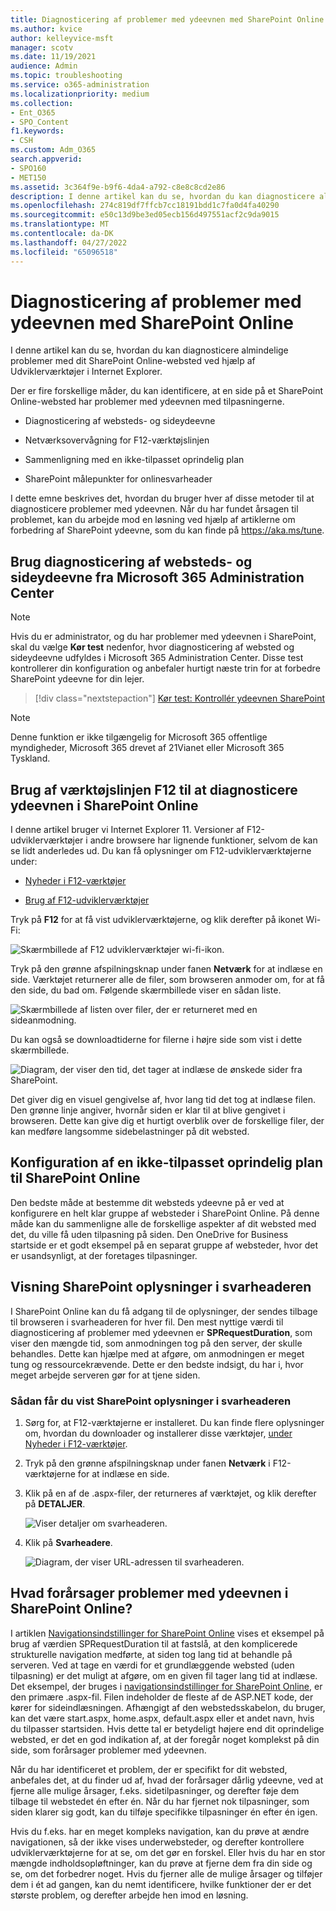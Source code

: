 ```yaml
---
title: Diagnosticering af problemer med ydeevnen med SharePoint Online
ms.author: kvice
author: kelleyvice-msft
manager: scotv
ms.date: 11/19/2021
audience: Admin
ms.topic: troubleshooting
ms.service: o365-administration
ms.localizationpriority: medium
ms.collection:
- Ent_O365
- SPO_Content
f1.keywords:
- CSH
ms.custom: Adm_O365
search.appverid:
- SPO160
- MET150
ms.assetid: 3c364f9e-b9f6-4da4-a792-c8e8c8cd2e86
description: I denne artikel kan du se, hvordan du kan diagnosticere almindelige problemer med dit SharePoint Online-websted ved hjælp af Udviklerværktøjer i Internet Explorer.
ms.openlocfilehash: 274c819df7ffcb7cc18191bdd1c7fa0d4fa40290
ms.sourcegitcommit: e50c13d9be3ed05ecb156d497551acf2c9da9015
ms.translationtype: MT
ms.contentlocale: da-DK
ms.lasthandoff: 04/27/2022
ms.locfileid: "65096518"
---
```

# <a name="diagnosing-performance-issues-with-sharepoint-online"></a>Diagnosticering af problemer med ydeevnen med SharePoint Online

I denne artikel kan du se, hvordan du kan diagnosticere almindelige problemer med dit SharePoint Online-websted ved hjælp af Udviklerværktøjer i Internet Explorer.
  
Der er fire forskellige måder, du kan identificere, at en side på et SharePoint Online-websted har problemer med ydeevnen med tilpasningerne.

- Diagnosticering af websteds- og sideydeevne
  
- Netværksovervågning for F12-værktøjslinjen

- Sammenligning med en ikke-tilpasset oprindelig plan

- SharePoint målepunkter for onlinesvarheader

I dette emne beskrives det, hvordan du bruger hver af disse metoder til at diagnosticere problemer med ydeevnen. Når du har fundet årsagen til problemet, kan du arbejde mod en løsning ved hjælp af artiklerne om forbedring af SharePoint ydeevne, som du kan finde på https://aka.ms/tune.  

## <a name="use-the-site-and-page-performance-diagnostic-from-the-microsoft-365-admin-center"></a>Brug diagnosticering af websteds- og sideydeevne fra Microsoft 365 Administration Center

> [!NOTE]
> Hvis du er administrator, og du har problemer med ydeevnen i SharePoint, skal du vælge **Kør test** nedenfor, hvor diagnosticering af websted og sideydeevne udfyldes i Microsoft 365 Administration Center. Disse test kontrollerer din konfiguration og anbefaler hurtigt næste trin for at forbedre SharePoint ydeevne for din lejer.
>> [!div class="nextstepaction"]
>> [Kør test: Kontrollér ydeevnen SharePoint](https://aka.ms/PillarSiteandPagePerf)

> [!NOTE] 
> Denne funktion er ikke tilgængelig for Microsoft 365 offentlige myndigheder, Microsoft 365 drevet af 21Vianet eller Microsoft 365 Tyskland.
  
## <a name="using-the-f12-tool-bar-to-diagnose-performance-in-sharepoint-online"></a>Brug af værktøjslinjen F12 til at diagnosticere ydeevnen i SharePoint Online
<a name="F12ToolInfo"> </a>

I denne artikel bruger vi Internet Explorer 11. Versioner af F12-udviklerværktøjer i andre browsere har lignende funktioner, selvom de kan se lidt anderledes ud. Du kan få oplysninger om F12-udviklerværktøjerne under:
  
- [Nyheder i F12-værktøjer](/previous-versions/windows/internet-explorer/ie-developer/dev-guides/bg182632(v=vs.85))

- [Brug af F12-udviklerværktøjer](/previous-versions/windows/internet-explorer/ie-developer/samples/bg182326(v=vs.85))

Tryk på **F12** for at få vist udviklerværktøjerne, og klik derefter på ikonet Wi-Fi:
  
![Skærmbillede af F12 udviklerværktøjer wi-fi-ikon.](../media/27acacbb-5688-459a-aa2f-5c8c5f17b76e.png)
  
Tryk på den grønne afspilningsknap under fanen **Netværk** for at indlæse en side. Værktøjet returnerer alle de filer, som browseren anmoder om, for at få den side, du bad om. Følgende skærmbillede viser en sådan liste.
  
![Skærmbillede af listen over filer, der er returneret med en sideanmodning.](../media/247a9422-76da-4b0c-bed3-ce77b05e4560.png)
  
Du kan også se downloadtiderne for filerne i højre side som vist i dette skærmbillede.
  
![Diagram, der viser den tid, det tager at indlæse de ønskede sider fra SharePoint.](../media/d71ad1fa-9018-4fae-82eb-c1838e7db0ff.png)
  
Det giver dig en visuel gengivelse af, hvor lang tid det tog at indlæse filen. Den grønne linje angiver, hvornår siden er klar til at blive gengivet i browseren. Dette kan give dig et hurtigt overblik over de forskellige filer, der kan medføre langsomme sidebelastninger på dit websted.
  
## <a name="setting-up-a-non-customized-baseline-for-sharepoint-online"></a>Konfiguration af en ikke-tilpasset oprindelig plan til SharePoint Online
<a name="F12ToolInfo"> </a>

Den bedste måde at bestemme dit websteds ydeevne på er ved at konfigurere en helt klar gruppe af websteder i SharePoint Online. På denne måde kan du sammenligne alle de forskellige aspekter af dit websted med det, du ville få uden tilpasning på siden. Den OneDrive for Business startside er et godt eksempel på en separat gruppe af websteder, hvor det er usandsynligt, at der foretages tilpasninger.
  
## <a name="viewing-sharepoint-response-header-information"></a>Visning SharePoint oplysninger i svarheaderen
<a name="F12ToolInfo"> </a>

I SharePoint Online kan du få adgang til de oplysninger, der sendes tilbage til browseren i svarheaderen for hver fil. Den mest nyttige værdi til diagnosticering af problemer med ydeevnen er **SPRequestDuration**, som viser den mængde tid, som anmodningen tog på den server, der skulle behandles. Dette kan hjælpe med at afgøre, om anmodningen er meget tung og ressourcekrævende. Dette er den bedste indsigt, du har i, hvor meget arbejde serveren gør for at tjene siden.

### <a name="to-view-sharepoint-response-header-information"></a>Sådan får du vist SharePoint oplysninger i svarheaderen
  
1. Sørg for, at F12-værktøjerne er installeret. Du kan finde flere oplysninger om, hvordan du downloader og installerer disse værktøjer, [under Nyheder i F12-værktøjer](/previous-versions/windows/internet-explorer/ie-developer/dev-guides/bg182632(v=vs.85)).

2. Tryk på den grønne afspilningsknap under fanen **Netværk** i F12-værktøjerne for at indlæse en side.

3. Klik på en af de .aspx-filer, der returneres af værktøjet, og klik derefter på **DETALJER**.

    ![Viser detaljer om svarheaderen.](../media/1f8a044a-caf8-4613-be2b-7e064141ac8a.png)
  
4. Klik på **Svarheadere**.

    ![Diagram, der viser URL-adressen til svarheaderen.](../media/efc7076e-447e-447e-882a-ae3aa721e2c3.png)
  
## <a name="whats-causing-performance-issues-in-sharepoint-online"></a>Hvad forårsager problemer med ydeevnen i SharePoint Online?
<a name="F12ToolInfo"> </a>

I artiklen [Navigationsindstillinger for SharePoint Online](navigation-options-for-sharepoint-online.md) vises et eksempel på brug af værdien SPRequestDuration til at fastslå, at den komplicerede strukturelle navigation medførte, at siden tog lang tid at behandle på serveren. Ved at tage en værdi for et grundlæggende websted (uden tilpasning) er det muligt at afgøre, om en given fil tager lang tid at indlæse. Det eksempel, der bruges i [navigationsindstillinger for SharePoint Online](navigation-options-for-sharepoint-online.md), er den primære .aspx-fil. Filen indeholder de fleste af de ASP.NET kode, der kører for sideindlæsningen. Afhængigt af den webstedsskabelon, du bruger, kan det være start.aspx, home.aspx, default.aspx eller et andet navn, hvis du tilpasser startsiden. Hvis dette tal er betydeligt højere end dit oprindelige websted, er det en god indikation af, at der foregår noget komplekst på din side, som forårsager problemer med ydeevnen.
  
Når du har identificeret et problem, der er specifikt for dit websted, anbefales det, at du finder ud af, hvad der forårsager dårlig ydeevne, ved at fjerne alle mulige årsager, f.eks. sidetilpasninger, og derefter føje dem tilbage til webstedet én efter én. Når du har fjernet nok tilpasninger, som siden klarer sig godt, kan du tilføje specifikke tilpasninger én efter én igen.
  
Hvis du f.eks. har en meget kompleks navigation, kan du prøve at ændre navigationen, så der ikke vises underwebsteder, og derefter kontrollere udviklerværktøjerne for at se, om det gør en forskel. Eller hvis du har en stor mængde indholdsopløftninger, kan du prøve at fjerne dem fra din side og se, om det forbedrer noget. Hvis du fjerner alle de mulige årsager og tilføjer dem i ét ad gangen, kan du nemt identificere, hvilke funktioner der er det største problem, og derefter arbejde hen imod en løsning.
